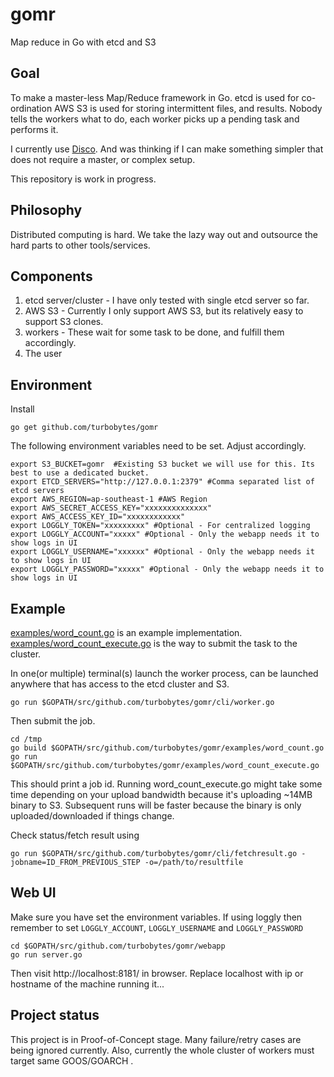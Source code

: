 # gomr
Map reduce in Go with etcd and S3

## Goal

To make a master-less Map/Reduce framework in Go. etcd is used for co-ordination AWS S3 is used for storing intermittent files, and results. Nobody tells the workers what to do, each worker picks up a pending task and performs it.

I currently use [Disco](http://discoproject.org/). And was thinking if I can make something simpler that does not require a master, or complex setup.

This repository is work in progress.

## Philosophy

Distributed computing is hard. We take the lazy way out and outsource the hard parts to other tools/services.

## Components

1. etcd server/cluster - I have only tested with single etcd server so far.
2. AWS S3 - Currently I only support AWS S3, but its relatively easy to support S3 clones.
3. workers - These wait for some task to be done, and fulfill them accordingly.
4. The user

## Environment 

Install

	go get github.com/turbobytes/gomr

The following environment variables need to be set. Adjust accordingly.

	export S3_BUCKET=gomr  #Existing S3 bucket we will use for this. Its best to use a dedicated bucket.
	export ETCD_SERVERS="http://127.0.0.1:2379" #Comma separated list of etcd servers
	export AWS_REGION=ap-southeast-1 #AWS Region
	export AWS_SECRET_ACCESS_KEY="xxxxxxxxxxxxxx"
	export AWS_ACCESS_KEY_ID="xxxxxxxxxxxx"
	export LOGGLY_TOKEN="xxxxxxxxx" #Optional - For centralized logging
	export LOGGLY_ACCOUNT="xxxxx" #Optional - Only the webapp needs it to show logs in UI
	export LOGGLY_USERNAME="xxxxxx" #Optional - Only the webapp needs it to show logs in UI
	export LOGGLY_PASSWORD="xxxxx" #Optional - Only the webapp needs it to show logs in UI

## Example

[examples/word_count.go](examples/word_count.go) is an example implementation.
[examples/word_count_execute.go](examples/word_count_execute.go) is the way to submit the task to the cluster.

In one(or multiple) terminal(s) launch the worker process, can be launched anywhere that has access to the etcd cluster and S3.

	go run $GOPATH/src/github.com/turbobytes/gomr/cli/worker.go


Then submit the job.

	cd /tmp
	go build $GOPATH/src/github.com/turbobytes/gomr/examples/word_count.go
	go run $GOPATH/src/github.com/turbobytes/gomr/examples/word_count_execute.go

This should print a job id.
Running word_count_execute.go might take some time depending on your upload bandwidth because it's uploading ~14MB binary to S3. Subsequent runs will be faster because the binary is only uploaded/downloaded if things change.

Check status/fetch result using 

	go run $GOPATH/src/github.com/turbobytes/gomr/cli/fetchresult.go -jobname=ID_FROM_PREVIOUS_STEP -o=/path/to/resultfile


## Web UI

Make sure you have set the environment variables. If using loggly then remember to set `LOGGLY_ACCOUNT`, `LOGGLY_USERNAME` and `LOGGLY_PASSWORD`

	cd $GOPATH/src/github.com/turbobytes/gomr/webapp
	go run server.go

Then visit http://localhost:8181/ in browser. Replace localhost with ip or hostname of the machine running it...

## Project status

This project is in Proof-of-Concept stage. Many failure/retry cases are being ignored currently. Also, currently the whole cluster of workers must target same GOOS/GOARCH .